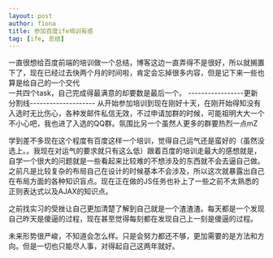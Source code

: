 ```yaml
---
layout: post
author: fiona
title: 参加百度ife培训有感
tag: [ife, 总结]
---
```


一直很想给百度前端的培训做一个总结，博客这边一直弄得不是很好，所以就搁置下了，现在已经过去快两个月的时间啦，肯定会忘掉很多内容，但是记下来一些也算是给自己的一个交代  
一共四个task，自己完成得最满意的却要数是最后一个。
-----------------更新分割线--------------------
从开始参加培训到现在刚好十天，在刚开始得知没有入选时无比伤心，各种发邮件私信无效，不过申请加群的时候，可能祖明大大一个不小心吧，我也进了入选的QQ群。氛围比另一个虽然人更多的群要热烈一点mZ  

学到差不多现在这个程度有百度这样一个培训，觉得自己运气还是蛮好的（虽然没选上。。我现在对运气的要求就只有这么低）跟着百度的培训走最大的感想就是，自学一个很大的问题就是一些看起来比较难的不想涉及的东西就不会去逼自己做。之前凡是比较复杂的布局自己在设计的时候基本不会涉及，所以这次就暴露出自己在布局方面的各种知识盲点。现在正在做的JS任务也补上了一些之前不太熟悉的正则表达式以及AJAX的知识点。  

之前找实习的受挫让自己更加清楚了解到自己就是一个渣渣渣。每天都是一个发现自己昨天是傻逼的过程，现在甚至觉得每刻都在发现自己上一刻是傻逼的过程。  

未来形势很严峻，不知道会怎么样。只是会努力都还不够，更加需要的是方法和方向。但是一切也只能尽人事，对得起自己这两年就好。
